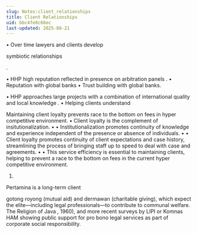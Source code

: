 ```yaml
---
slug: Notes:client_relationships
title: Client Relationships
uid: bbc4fe8c66ec
last-updated: 2025-08-21
---
```


• Over time lawyers and clients develop

symbiotic relationships

.

• HHP high reputation reflected in presence on
arbitration panels
.
• Reputation with
global banks
•
Trust building
with global banks.

• HHP approaches large projects with a combination of
international quality and local knowledge
.
• Helping
clients understand

Maintaining
client loyalty
prevents race to the bottom on fees in hyper competitive environment.
• Client loyalty is the complement of insitutionalization.
•
• Institutionalization promotes continuity of knowledge and experience independent of the presence or absence of individuals.
•
• Client loyalty promotes continuity of client expectations and case history, streamlining the process of bringing staff up to speed to deal with case and agreements.
•
• This service efficiency is essential to maintaining clients, helping to prevent a race to the bottom on fees in the current hyper competitive environment.

1.
Pertamina
is a long-term client

gotong royong
(mutual aid) and
dermawan
(charitable giving), which expect the elite—including legal professionals—to contribute to communal welfare.
The Religion of Java
, 1960), and more recent surveys by LIPI or Komnas HAM showing public support for pro bono legal services as part of corporate social responsibility.

